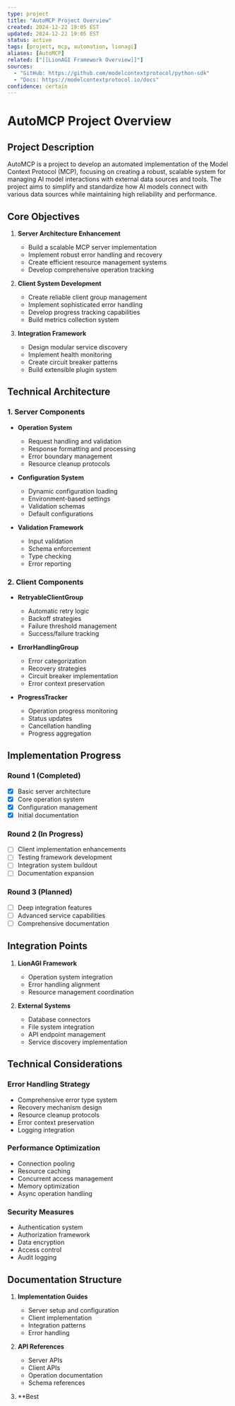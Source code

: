 ```yaml
---
type: project
title: "AutoMCP Project Overview"
created: 2024-12-22 19:05 EST
updated: 2024-12-22 19:05 EST
status: active
tags: [project, mcp, automation, lionagi]
aliases: [AutoMCP]
related: ["[[LionAGI Framework Overview]]"]
sources: 
  - "GitHub: https://github.com/modelcontextprotocol/python-sdk"
  - "Docs: https://modelcontextprotocol.io/docs"
confidence: certain
---
```


# AutoMCP Project Overview

## Project Description

AutoMCP is a project to develop an automated implementation of the Model Context Protocol (MCP), focusing on creating a robust, scalable system for managing AI model interactions with external data sources and tools. The project aims to simplify and standardize how AI models connect with various data sources while maintaining high reliability and performance.

## Core Objectives

1. **Server Architecture Enhancement**
   - Build a scalable MCP server implementation
   - Implement robust error handling and recovery
   - Create efficient resource management systems
   - Develop comprehensive operation tracking

2. **Client System Development**
   - Create reliable client group management
   - Implement sophisticated error handling
   - Develop progress tracking capabilities
   - Build metrics collection system

3. **Integration Framework**
   - Design modular service discovery
   - Implement health monitoring
   - Create circuit breaker patterns
   - Build extensible plugin system

## Technical Architecture

### 1. Server Components

- **Operation System**
  - Request handling and validation
  - Response formatting and processing
  - Error boundary management
  - Resource cleanup protocols

- **Configuration System**
  - Dynamic configuration loading
  - Environment-based settings
  - Validation schemas
  - Default configurations

- **Validation Framework**
  - Input validation
  - Schema enforcement
  - Type checking
  - Error reporting

### 2. Client Components

- **RetryableClientGroup**
  - Automatic retry logic
  - Backoff strategies
  - Failure threshold management
  - Success/failure tracking

- **ErrorHandlingGroup**
  - Error categorization
  - Recovery strategies
  - Circuit breaker implementation
  - Error context preservation

- **ProgressTracker**
  - Operation progress monitoring
  - Status updates
  - Cancellation handling
  - Progress aggregation

## Implementation Progress

### Round 1 (Completed)
- [x] Basic server architecture
- [x] Core operation system
- [x] Configuration management
- [x] Initial documentation

### Round 2 (In Progress)
- [ ] Client implementation enhancements
- [ ] Testing framework development
- [ ] Integration system buildout
- [ ] Documentation expansion

### Round 3 (Planned)
- [ ] Deep integration features
- [ ] Advanced service capabilities
- [ ] Comprehensive documentation

## Integration Points

1. **LionAGI Framework**
   - Operation system integration
   - Error handling alignment
   - Resource management coordination

2. **External Systems**
   - Database connectors
   - File system integration
   - API endpoint management
   - Service discovery implementation

## Technical Considerations

### Error Handling Strategy
- Comprehensive error type system
- Recovery mechanism design
- Resource cleanup protocols
- Error context preservation
- Logging integration

### Performance Optimization
- Connection pooling
- Resource caching
- Concurrent access management
- Memory optimization
- Async operation handling

### Security Measures
- Authentication system
- Authorization framework
- Data encryption
- Access control
- Audit logging

## Documentation Structure

1. **Implementation Guides**
   - Server setup and configuration
   - Client implementation
   - Integration patterns
   - Error handling

2. **API References**
   - Server APIs
   - Client APIs
   - Operation documentation
   - Schema references

3. **Best